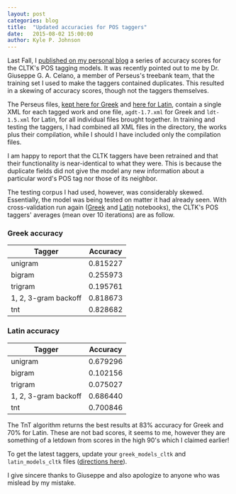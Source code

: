 ```yaml
---
layout: post
categories: blog
title:  "Updated accuracies for POS taggers"
date:   2015-08-02 15:00:00
author: Kyle P. Johnson
---
```



Last Fall, I [published on my personal blog](http://kyle-p-johnson.com/blog/2014/12/31/cltk-pos-tagging-cross-validation.html) a series of accuracy scores for the CLTK's POS tagging models. It was recently pointed out to me by Dr. Giuseppe G. A. Celano, a member of Perseus's treebank team, that the training set I used to make the taggers contained duplicates. This resulted in a skewing of accuracy scores, though not the taggers themselves.

The Perseus files, [kept here for Greek](https://github.com/cltk/greek_treebank_perseus/tree/master/greek_treebank_perseus) and [here for Latin](https://github.com/cltk/latin_treebank_perseus/tree/master/latin_treebank_perseus), contain a single XML for each tagged work and one file, `agdt-1.7.xml` for Greek and `ldt-1.5.xml` for Latin, for all individual files brought together. In training and testing the taggers, I had combined all XML files in the directory, the works plus their compilation, while I should I have included only the compilation files.

I am happy to report that the CLTK taggers have been retrained and that their functionality is near-identical to what they were. This is because the duplicate fields did not give the model any new information about a particular word's POS tag nor those of its neighbor.

The testing corpus I had used, however, was considerably skewed. Essentially, the model was being tested on matter it had already seen. With cross-validation run again ([Greek](https://github.com/kylepjohnson/ipython/blob/master/pos_tagging/Cross-validation%20of%20the%20CLTK's%20POS%20taggers%2C%20Greek.ipynb) and [Latin](https://github.com/kylepjohnson/ipython/blob/master/pos_tagging/Cross-validation%20of%20the%20CLTK's%20POS%20taggers%2C%20Latin.ipynb) notebooks), the CLTK's POS taggers' averages (mean over 10 iterations) are as follow.

### Greek accuracy

| Tagger  |  Accuracy |
|---|---|
|  unigram | 0.815227  |
|  bigram |  0.255973 |
| trigram  | 0.195761  |
| 1, 2, 3-gram backoff  | 0.818673  |
|  tnt | 0.828682  |

### Latin accuracy

| Tagger  |  Accuracy |
|---|---|
|  unigram |  0.679296 |
|  bigram |  0.102156 |
| trigram  |  0.075027 |
| 1, 2, 3-gram backoff  | 0.686440  |
|  tnt |  0.700846 |

The TnT algorithm returns the best results at 83% accuracy for Greek and 70% for Latin. These are not bad scores, it seems to me, however they are something of a letdown from scores in the high 90's which I claimed earlier!

To get the latest taggers, update your `greek_models_cltk` and `latin_models_cltk` files ([directions here](http://docs.cltk.org/en/latest/importing_corpora.html#importing-a-corpus)).

I give sincere thanks to Giuseppe and also apologize to anyone who was mislead by my mistake.
